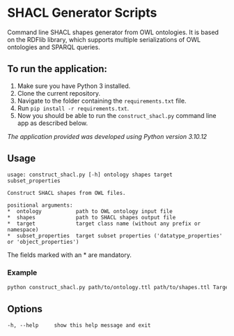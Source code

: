 # SHACL Generator Scripts
Command line SHACL shapes generator from OWL ontologies. It is based on the RDFlib library, which supports multiple serializations of OWL ontologies and SPARQL queries.

## To run the application:
1. Make sure you have Python 3 installed.
2. Clone the current repository.
3. Navigate to the folder containing the `requirements.txt` file.
4. Run `pip install -r requirements.txt`.
5. Now you should be able to run the `construct_shacl.py` command line app as described below.

_The application provided was developed using Python version 3.10.12_

## Usage

    usage: construct_shacl.py [-h] ontology shapes target subset_properties

    Construct SHACL shapes from OWL files.

    positional arguments:
    *  ontology           path to OWL ontology input file
    *  shapes             path to SHACL shapes output file
    *  target             target class name (without any prefix or namespace)
    *  subset_properties  target subset properties ('datatype_properties' or 'object_properties')

The fields marked with an \* are mandatory.

### Example
```bash
python construct_shacl.py path/to/ontology.ttl path/to/shapes.ttl TargetClassName datatype_properties
```

## Options
    -h, --help     show this help message and exit



